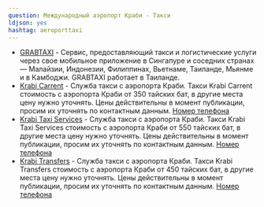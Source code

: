 ```yaml
---
question: Международный аэропорт Краби - Такси
ldjson: yes
hashtag: aeroporttaxi
---
```


* [GRABTAXI](https://www.grab.com/sg/) - Сервис, предоставляющий такси и логистические услуги через свое мобильное приложение в Сингапуре и соседних странах — Малайзии, Индонезии, Филиппинах, Вьетнаме, Таиланде, Мьянме и в Камбоджи. GRABTAXI работает в Таиланде.
* [Krabi Carrent](http://www.krabicarrent.net/) - Служба такси с аэропорта Краби. Такси Krabi Carrent стоимость с аэропорта Краби от 350 тайских бат, в другие места цену нужно уточнять. Цены действительны в момент публикации, просим их уточнять по контактным данным.
  [Номер телефона](tel:66819790965)
* [Krabi Taxi Services](https://www.krabitaxiservices.com/) - Служба такси с аэропорта Краби. Такси Krabi Taxi Services стоимость с аэропорта Краби от 550 тайских бат, в другие места цену нужно уточнять. Цены действительны в момент публикации, просим их уточнять по контактным данным.
  [Номер телефона](tel:66831829173)
* [Krabi Transfers](https://www.krabitransfers.in.th/) - Служба такси с аэропорта Краби. Такси Krabi Transfers стоимость с аэропорта Краби от 450 тайских бат, в другие места цену нужно уточнять. Цены действительны в момент публикации, просим их уточнять по контактным данным.
  [Номер телефона](tel:66845244321)
  